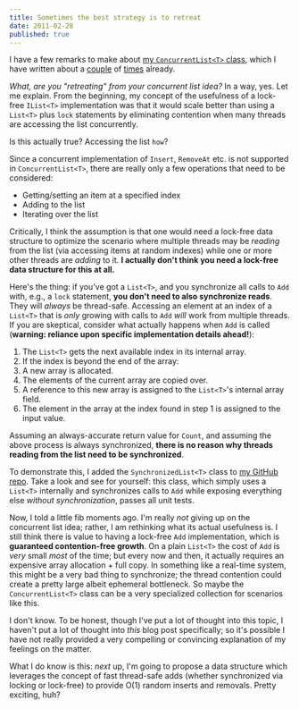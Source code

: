 ```yaml
---
title: Sometimes the best strategy is to retreat
date: 2011-02-28
published: true
---
```


I have a few remarks to make about [my `ConcurrentList<T>` class](http://dtao.github.com/ConcurrentList/), which I have written about a [couple](/posts/how-to-build-a-thread-safe-lock-free-resizable-array.html) of [times](/posts/boy-can-dream.html) already.

*What, are you "retreating" from your concurrent list idea?* In a way, yes. Let me explain. From the beginning, my concept of the usefulness of a lock-free `IList<T>` implementation was that it would scale better than using a `List<T>` plus `lock` statements by eliminating contention when many threads are accessing the list concurrently.

Is this actually true? Accessing the list `how`?

Since a concurrent implementation of `Insert`, `RemoveAt` etc. is not supported in `ConcurrentList<T>`, there are really only a few operations that need to be considered:

* Getting/setting an item at a specified index
* Adding to the list
* Iterating over the list

Critically, I think the assumption is that one would need a lock-free data structure to optimize the scenario where multiple threads may be *reading* from the list (via accessing items at random indexes) while one or more other threads are *adding* to it. **I actually don't think you need a lock-free data structure for this at all.**

Here's the thing: if you've got a `List<T>`, and you synchronize all calls to `Add` with, e.g., a `lock` statement, **you don't need to also synchronize reads**. They will *always* be thread-safe. Accessing an element at an index of a `List<T>` that is *only* growing with calls to `Add` *will* work from multiple threads. If you are skeptical, consider what actually happens when `Add` is called (**warning: reliance upon specific implementation details ahead!**):

1. The `List<T>` gets the next available index in its internal array.
2. If the index is beyond the end of the array:
  1. A new array is allocated.
  2. The elements of the current array are copied over.
  3. A reference to this new array is assigned to the `List<T>`'s internal array field.
3. The element in the array at the index found in step 1 is assigned to the input value.

Assuming an always-accurate return value for `Count`, and assuming the above process is always synchronized, **there is no reason why threads reading from the list need to be synchronized**.

To demonstrate this, I added the `SynchronizedList<T>` class to [my GitHub repo](https://github.com/dtao/ConcurrentList). Take a look and see for yourself: this class, which simply uses a `List<T>` internally and synchronizes calls to `Add` while exposing everything else *without synchronization*, passes all unit tests.

Now, I told a little fib moments ago. I'm really *not* giving up on the concurrent list idea; rather, I am rethinking what its actual usefulness is. I still think there is value to having a lock-free `Add` implementation, which is **guaranteed contention-free growth**. On a plain `List<T>` the cost of `Add` is *very* small *most* of the time; but every now and then, it actually requires an expensive array allocation + full copy. In something like a real-time system, this might be a very bad thing to synchronize; the thread contention could create a pretty large albeit ephemeral bottleneck. So maybe the `ConcurrentList<T>` class can be a very specialized collection for scenarios like this.

I don't know. To be honest, though I've put a lot of thought into this topic, I haven't put a lot of thought into *this* blog post specifically; so it's possible I have not really provided a very compelling or convincing explanation of my feelings on the matter.

What I do know is this: *next* up, I'm going to propose a data structure which leverages the concept of fast thread-safe adds (whether synchronized via locking or lock-free) to provide O(1) random inserts and removals. Pretty exciting, huh?
